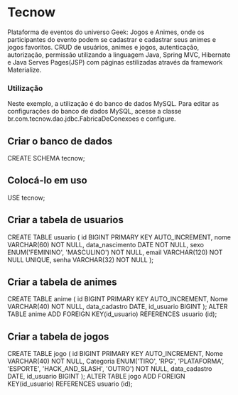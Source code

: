 # Tecnow
Plataforma de eventos do universo Geek: Jogos e Animes, onde os participantes do evento podem se cadastrar e cadastrar seus animes e jogos favoritos.
CRUD de usuários, animes e jogos, autenticação, autorização, permissão utilizando a linguagem Java, Spring MVC, Hibernate e Java Serves Pages(JSP) com páginas estilizadas através da framework Materialize.

### Utilização
Neste exemplo, a utilização é do banco de dados MySQL.
Para editar as configurações do banco de dados MySQL, acesse a classe br.com.tecnow.dao.jdbc.FabricaDeConexoes e configure.

## Criar o banco de dados
CREATE SCHEMA tecnow;

## Colocá-lo em uso
USE tecnow;

## Criar a tabela de usuarios
CREATE TABLE usuario (
id BIGINT PRIMARY KEY AUTO_INCREMENT,
nome VARCHAR(60) NOT NULL,
data_nascimento DATE NOT NULL,
sexo ENUM('FEMININO', 'MASCULINO') NOT NULL,
email VARCHAR(120) NOT NULL UNIQUE,
senha VARCHAR(32) NOT NULL
);

## Criar a tabela de animes
CREATE TABLE anime (
id BIGINT PRIMARY KEY AUTO_INCREMENT,
Nome VARCHAR(40) NOT NULL,
data_cadastro DATE,
id_usuario BIGINT
);
ALTER TABLE anime ADD FOREIGN KEY(id_usuario) REFERENCES usuario (id);


## Criar a tabela de jogos
CREATE TABLE jogo (
id BIGINT PRIMARY KEY AUTO_INCREMENT,
Nome VARCHAR(40) NOT NULL,
Categoria ENUM('TIRO', 'RPG', 'PLATAFORMA', 'ESPORTE', 'HACK_AND_SLASH', 'OUTRO') NOT NULL,
data_cadastro DATE,
id_usuario BIGINT
);
ALTER TABLE jogo ADD FOREIGN KEY(id_usuario) REFERENCES usuario (id);

